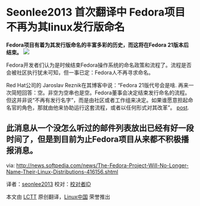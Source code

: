 Seonlee2013 首次翻译中
Fedora项目不再为其linux发行版命名
================================================================================

**Fedora项目有着为其发行版命名的丰富多彩的历史，而这将在Fedora 21版本后结束。**
![](http://i1-news.softpedia-static.com/images/news2/The-Fedora-Project-Will-No-Longer-Name-Their-Linux-Distributions-416156-2.jpg)


Fedora开发者们认为是时候结束Fedora操作系统的命名政策和流程了。流程是否会被社区执行犹未可知，但一事已定：Fedora人不再寻求命名。

Red Hat公司的 Jaroslav Reznik在其博客中说：“Fedora 21版代号会是啥. 再来一次简短回答：空。非空为空串也是空。Fedora董事会决定结束发行命名的流程。但这并非说“不再有发行名字”，而是由社区或者工作组来决定。如果谁愿意担起命名官的角色，那就由他来协助运行这套流程，或者以任何形式对其改革”。 [post][1].

此消息从一个没怎么听过的邮件列表放出已经有好一段时间了，但是到目前为止Fedora项目从来都不积极播报消息。
--------------------------------------------------------------------------------

via: http://news.softpedia.com/news/The-Fedora-Project-Will-No-Longer-Name-Their-Linux-Distributions-416156.shtml

译者：[seonlee2013](https://github.com/seonlee2013) 校对：[校对者ID](https://github.com/校对者ID)

本文由 [LCTT](https://github.com/LCTT/TranslateProject) 原创翻译，[Linux中国](http://linux.cn/) 荣誉推出

[1]:http://borntobeopen.blogspot.ru/2014/01/wheres-fedora-21-schedule.html